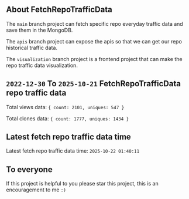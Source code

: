 ## About FetchRepoTrafficData

The `main` branch project can fetch specific repo everyday traffic data and save them in the MongoDB.

The `apis` branch project can expose the apis so that we can get our repo historical traffic data.

The `visualization` branch project is a frontend project that can make the repo traffic data visualization.

## `2022-12-30` To `2025-10-21` FetchRepoTrafficData repo traffic data

Total views data: `{ count: 2101, uniques: 547 }`

Total clones data: `{ count: 1777, uniques: 1434 }`

## Latest fetch repo traffic data time

Latest fetch repo traffic data time: `2025-10-22 01:40:11`

## To everyone

If this project is helpful to you please star this project, this is an encouragement to me `:)`



